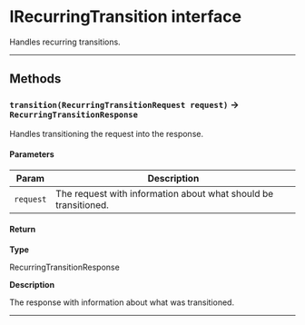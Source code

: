 # IRecurringTransition interface

Handles recurring transitions.

---
## Methods
### `transition(RecurringTransitionRequest request)` → `RecurringTransitionResponse`

Handles transitioning the request into the response.

#### Parameters
|Param|Description|
|-----|-----------|
|`request` |  The request with information about what should be transitioned. |

#### Return

**Type**

RecurringTransitionResponse

**Description**

The response with information about what was transitioned.

---
